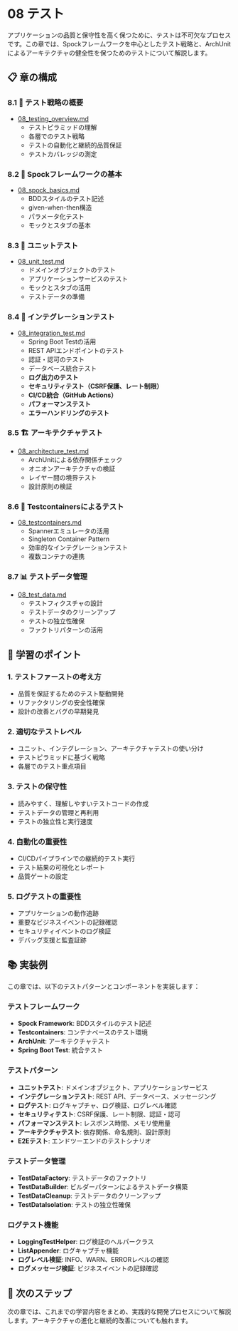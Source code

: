 # 08 テスト

アプリケーションの品質と保守性を高く保つために、テストは不可欠なプロセスです。この章では、Spockフレームワークを中心としたテスト戦略と、ArchUnitによるアーキテクチャの健全性を保つためのテストについて解説します。

## 📋 章の構成

### 8.1 🎯 テスト戦略の概要
- [08_testing_overview.md](08_testing_overview.md)
  - テストピラミッドの理解
  - 各層でのテスト戦略
  - テストの自動化と継続的品質保証
  - テストカバレッジの測定

### 8.2 🧪 Spockフレームワークの基本
- [08_spock_basics.md](08_spock_basics.md)
  - BDDスタイルのテスト記述
  - given-when-then構造
  - パラメータ化テスト
  - モックとスタブの基本

### 8.3 🔬 ユニットテスト
- [08_unit_test.md](08_unit_test.md)
  - ドメインオブジェクトのテスト
  - アプリケーションサービスのテスト
  - モックとスタブの活用
  - テストデータの準備

### 8.4 🔗 インテグレーションテスト
- [08_integration_test.md](08_integration_test.md)
  - Spring Boot Testの活用
  - REST APIエンドポイントのテスト
  - 認証・認可のテスト
  - データベース統合テスト
  - **ログ出力のテスト**
  - **セキュリティテスト（CSRF保護、レート制限）**
  - **CI/CD統合（GitHub Actions）**
  - **パフォーマンステスト**
  - **エラーハンドリングのテスト**

### 8.5 🏗️ アーキテクチャテスト
- [08_architecture_test.md](08_architecture_test.md)
  - ArchUnitによる依存関係チェック
  - オニオンアーキテクチャの検証
  - レイヤー間の境界テスト
  - 設計原則の検証

### 8.6 🐳 Testcontainersによるテスト
- [08_testcontainers.md](08_testcontainers.md)
  - Spannerエミュレータの活用
  - Singleton Container Pattern
  - 効率的なインテグレーションテスト
  - 複数コンテナの連携

### 8.7 📊 テストデータ管理
- [08_test_data.md](08_test_data.md)
  - テストフィクスチャの設計
  - テストデータのクリーンアップ
  - テストの独立性確保
  - ファクトリパターンの活用

## 🎯 学習のポイント

### 1. **テストファーストの考え方**
- 品質を保証するためのテスト駆動開発
- リファクタリングの安全性確保
- 設計の改善とバグの早期発見

### 2. **適切なテストレベル**
- ユニット、インテグレーション、アーキテクチャテストの使い分け
- テストピラミッドに基づく戦略
- 各層でのテスト重点項目

### 3. **テストの保守性**
- 読みやすく、理解しやすいテストコードの作成
- テストデータの管理と再利用
- テストの独立性と実行速度

### 4. **自動化の重要性**
- CI/CDパイプラインでの継続的テスト実行
- テスト結果の可視化とレポート
- 品質ゲートの設定

### 5. **ログテストの重要性**
- アプリケーションの動作追跡
- 重要なビジネスイベントの記録確認
- セキュリティイベントのログ検証
- デバッグ支援と監査証跡

## 📚 実装例

この章では、以下のテストパターンとコンポーネントを実装します：

### テストフレームワーク
- **Spock Framework**: BDDスタイルのテスト記述
- **Testcontainers**: コンテナベースのテスト環境
- **ArchUnit**: アーキテクチャテスト
- **Spring Boot Test**: 統合テスト

### テストパターン
- **ユニットテスト**: ドメインオブジェクト、アプリケーションサービス
- **インテグレーションテスト**: REST API、データベース、メッセージング
- **ログテスト**: ログキャプチャ、ログ検証、ログレベル確認
- **セキュリティテスト**: CSRF保護、レート制限、認証・認可
- **パフォーマンステスト**: レスポンス時間、メモリ使用量
- **アーキテクチャテスト**: 依存関係、命名規則、設計原則
- **E2Eテスト**: エンドツーエンドのテストシナリオ

### テストデータ管理
- **TestDataFactory**: テストデータのファクトリ
- **TestDataBuilder**: ビルダーパターンによるテストデータ構築
- **TestDataCleanup**: テストデータのクリーンアップ
- **TestDataIsolation**: テストの独立性確保

### ログテスト機能
- **LoggingTestHelper**: ログ検証のヘルパークラス
- **ListAppender**: ログキャプチャ機能
- **ログレベル検証**: INFO、WARN、ERRORレベルの確認
- **ログメッセージ検証**: ビジネスイベントの記録確認

## 🔄 次のステップ

次の章では、これまでの学習内容をまとめ、実践的な開発プロセスについて解説します。アーキテクチャの進化と継続的改善についても触れます。 